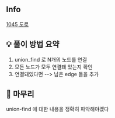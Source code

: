## Info
[1045 도로](https://www.acmicpc.net/problem/1045)

## 💡 풀이 방법 요약
> 
1. union_find 로 N개의 노드를 연결
2. 모든 노드가 모두 연결돼 있는지 확인
3. 연결돼있다면 --> 남은 edge 들을 추가

## 🙂 마무리
union-find 에 대한 내용을 정확히 파악해야겠다
